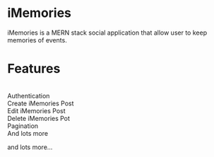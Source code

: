 # iMemories
iMemories is a MERN stack social application that allow user to keep memories of events.

<h1> Features </h1>

</br> Authentication
</br> Create iMemories Post
</br> Edit iMemories Post
</br> Delete iMemories Pot
</br> Pagination 
</br> And lots more


<span> and lots more... </span>
